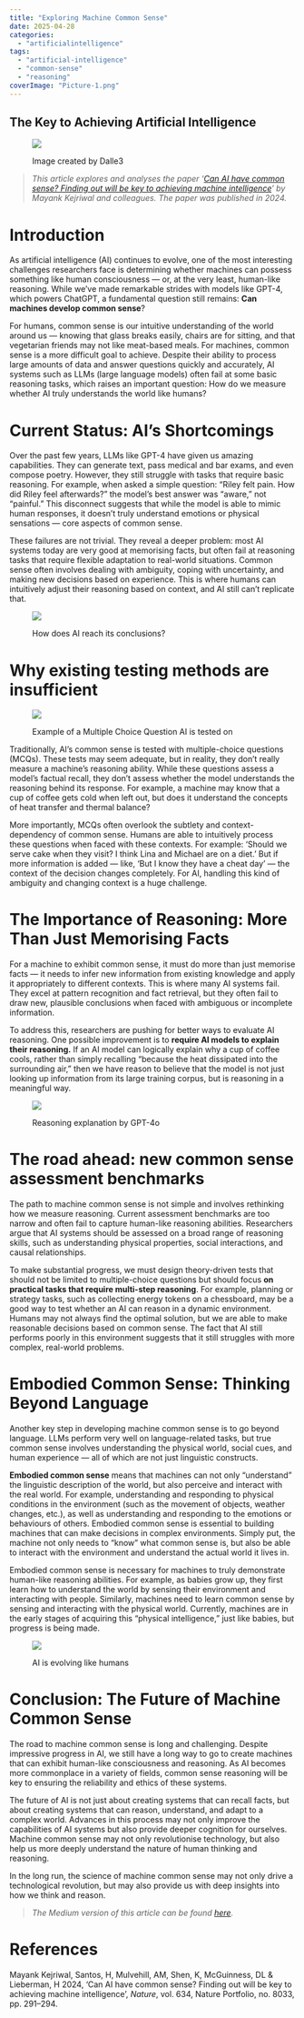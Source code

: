 ```yaml
---
title: "Exploring Machine Common Sense"
date: 2025-04-28
categories: 
  - "artificialintelligence"
tags: 
  - "artificial-intelligence"
  - "common-sense"
  - "reasoning"
coverImage: "Picture-1.png"
---
```


## The Key to Achieving Artificial Intelligence[](https://medium.com/@researchgraph?source=post_page---byline--8808ef5856ab---------------------------------------)

<figure>

![](images/image-18.png)

<figcaption>

Image created by Dalle3

</figcaption>

</figure>

> _This article explores and analyses the paper ‘[Can AI have common sense? Finding out will be key to achieving machine intelligence](https://www.nature.com/articles/d41586-024-03262-z#ref-CR4)’ by Mayank Kejriwal and colleagues. The paper was published in 2024._

# Introduction

As artificial intelligence (AI) continues to evolve, one of the most interesting challenges researchers face is determining whether machines can possess something like human consciousness — or, at the very least, human-like reasoning. While we’ve made remarkable strides with models like GPT-4, which powers ChatGPT, a fundamental question still remains: **Can machines develop common sense**?

For humans, common sense is our intuitive understanding of the world around us — knowing that glass breaks easily, chairs are for sitting, and that vegetarian friends may not like meat-based meals. For machines, common sense is a more difficult goal to achieve. Despite their ability to process large amounts of data and answer questions quickly and accurately, AI systems such as LLMs (large language models) often fail at some basic reasoning tasks, which raises an important question: How do we measure whether AI truly understands the world like humans?

# Current Status: AI’s Shortcomings

Over the past few years, LLMs like GPT-4 have given us amazing capabilities. They can generate text, pass medical and bar exams, and even compose poetry. However, they still struggle with tasks that require basic reasoning. For example, when asked a simple question: “Riley felt pain. How did Riley feel afterwards?” the model’s best answer was “aware,” not “painful.” This disconnect suggests that while the model is able to mimic human responses, it doesn’t truly understand emotions or physical sensations — core aspects of common sense.

These failures are not trivial. They reveal a deeper problem: most AI systems today are very good at memorising facts, but often fail at reasoning tasks that require flexible adaptation to real-world situations. Common sense often involves dealing with ambiguity, coping with uncertainty, and making new decisions based on experience. This is where humans can intuitively adjust their reasoning based on context, and AI still can’t replicate that.

<figure>

![](images/image-19.png)

<figcaption>

How does AI reach its conclusions?

</figcaption>

</figure>

# Why existing testing methods are insufficient

<figure>

![](images/image-20.png)

<figcaption>

Example of a Multiple Choice Question AI is tested on

</figcaption>

</figure>

Traditionally, AI’s common sense is tested with multiple-choice questions (MCQs). These tests may seem adequate, but in reality, they don’t really measure a machine’s reasoning ability. While these questions assess a model’s factual recall, they don’t assess whether the model understands the reasoning behind its response. For example, a machine may know that a cup of coffee gets cold when left out, but does it understand the concepts of heat transfer and thermal balance?

More importantly, MCQs often overlook the subtlety and context-dependency of common sense. Humans are able to intuitively process these questions when faced with these contexts. For example: ‘Should we serve cake when they visit? I think Lina and Michael are on a diet.’ But if more information is added — like, ‘But I know they have a cheat day’ — the context of the decision changes completely. For AI, handling this kind of ambiguity and changing context is a huge challenge.

# The Importance of Reasoning: More Than Just Memorising Facts

For a machine to exhibit common sense, it must do more than just memorise facts — it needs to infer new information from existing knowledge and apply it appropriately to different contexts. This is where many AI systems fail. They excel at pattern recognition and fact retrieval, but they often fail to draw new, plausible conclusions when faced with ambiguous or incomplete information.

To address this, researchers are pushing for better ways to evaluate AI reasoning. One possible improvement is to **require AI models to explain their reasoning.** If an AI model can logically explain why a cup of coffee cools, rather than simply recalling “because the heat dissipated into the surrounding air,” then we have reason to believe that the model is not just looking up information from its large training corpus, but is reasoning in a meaningful way.

<figure>

![](images/image-21.png)

<figcaption>

Reasoning explanation by GPT-4o

</figcaption>

</figure>

# The road ahead: new common sense assessment benchmarks

The path to machine common sense is not simple and involves rethinking how we measure reasoning. Current assessment benchmarks are too narrow and often fail to capture human-like reasoning abilities. Researchers argue that AI systems should be assessed on a broad range of reasoning skills, such as understanding physical properties, social interactions, and causal relationships.

To make substantial progress, we must design theory-driven tests that should not be limited to multiple-choice questions but should focus **on practical tasks that require multi-step reasoning**. For example, planning or strategy tasks, such as collecting energy tokens on a chessboard, may be a good way to test whether an AI can reason in a dynamic environment. Humans may not always find the optimal solution, but we are able to make reasonable decisions based on common sense. The fact that AI still performs poorly in this environment suggests that it still struggles with more complex, real-world problems.

# Embodied Common Sense: Thinking Beyond Language

Another key step in developing machine common sense is to go beyond language. LLMs perform very well on language-related tasks, but true common sense involves understanding the physical world, social cues, and human experience — all of which are not just linguistic constructs.

**Embodied common sense** means that machines can not only “understand” the linguistic description of the world, but also perceive and interact with the real world. For example, understanding and responding to physical conditions in the environment (such as the movement of objects, weather changes, etc.), as well as understanding and responding to the emotions or behaviours of others. Embodied common sense is essential to building machines that can make decisions in complex environments. Simply put, the machine not only needs to “know” what common sense is, but also be able to interact with the environment and understand the actual world it lives in.

Embodied common sense is necessary for machines to truly demonstrate human-like reasoning abilities. For example, as babies grow up, they first learn how to understand the world by sensing their environment and interacting with people. Similarly, machines need to learn common sense by sensing and interacting with the physical world. Currently, machines are in the early stages of acquiring this “physical intelligence,” just like babies, but progress is being made.

<figure>

![](images/image-22.png)

<figcaption>

AI is evolving like humans

</figcaption>

</figure>

# Conclusion: The Future of Machine Common Sense

The road to machine common sense is long and challenging. Despite impressive progress in AI, we still have a long way to go to create machines that can exhibit human-like consciousness and reasoning. As AI becomes more commonplace in a variety of fields, common sense reasoning will be key to ensuring the reliability and ethics of these systems.

The future of AI is not just about creating systems that can recall facts, but about creating systems that can reason, understand, and adapt to a complex world. Advances in this process may not only improve the capabilities of AI systems but also provide deeper cognition for ourselves. Machine common sense may not only revolutionise technology, but also help us more deeply understand the nature of human thinking and reasoning.

In the long run, the science of machine common sense may not only drive a technological revolution, but may also provide us with deep insights into how we think and reason.

> _The Medium version of this article can be found [here](https://medium.com/@researchgraph/exploring-machine-common-sense-8808ef5856ab)._

# References

Mayank Kejriwal, Santos, H, Mulvehill, AM, Shen, K, McGuinness, DL & Lieberman, H 2024, ‘Can AI have common sense? Finding out will be key to achieving machine intelligence’, _Nature_, vol. 634, Nature Portfolio, no. 8033, pp. 291–294.
